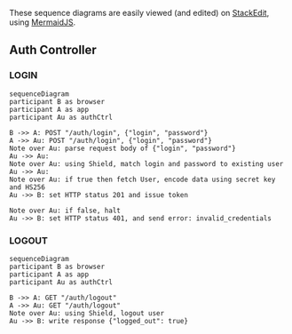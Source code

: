 These sequence diagrams are easily viewed (and edited) on [StackEdit](https://stackedit.io/), using [MermaidJS](https://mermaidjs.github.io/).

## Auth Controller

### LOGIN

```mermaid
sequenceDiagram
participant B as browser
participant A as app
participant Au as authCtrl

B ->> A: POST "/auth/login", {"login", "password"}
A ->> Au: POST "/auth/login", {"login", "password"}
Note over Au: parse request body of {"login", "password"}
Au ->> Au: 
Note over Au: using Shield, match login and password to existing user
Au ->> Au: 
Note over Au: if true then fetch User, encode data using secret key and HS256
Au ->> B: set HTTP status 201 and issue token

Note over Au: if false, halt
Au ->> B: set HTTP status 401, and send error: invalid_credentials
```

### LOGOUT

```mermaid
sequenceDiagram
participant B as browser
participant A as app
participant Au as authCtrl

B ->> A: GET "/auth/logout"
A ->> Au: GET "/auth/logout"
Note over Au: using Shield, logout user 
Au ->> B: write response {"logged_out": true} 
```
